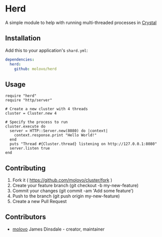 # Herd

A simple module to help with running multi-threaded processes in [Crystal](https://crystal-lang.org)

## Installation

Add this to your application's `shard.yml`:

```yaml
dependencies:
  herd:
    github: molovo/herd
```

## Usage

```crystal
require "herd"
require "http/server"

# Create a new cluster with 4 threads
cluster = Cluster.new 4

# Specify the process to run
cluster.execute do
  server = HTTP::Server.new(8080) do |context|
    context.response.print "Hello World!"
  end
  puts "Thread #{Cluster.thread} listening on http://127.0.0.1:8080"
  server.listen true
end
```

## Contributing

1. Fork it ( https://github.com/molovo/cluster/fork )
2. Create your feature branch (git checkout -b my-new-feature)
3. Commit your changes (git commit -am 'Add some feature')
4. Push to the branch (git push origin my-new-feature)
5. Create a new Pull Request

## Contributors

- [molovo](https://github.com/molovo) James Dinsdale - creator, maintainer
